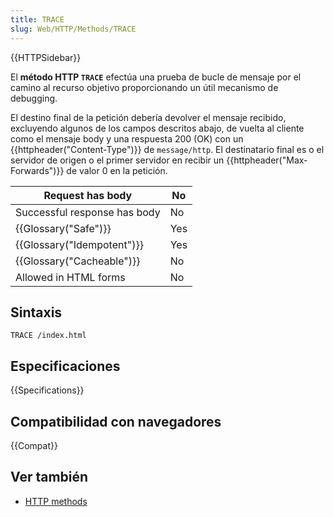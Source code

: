 ```yaml
---
title: TRACE
slug: Web/HTTP/Methods/TRACE
---
```


{{HTTPSidebar}}

El **método HTTP `TRACE`** efectúa una prueba de bucle de mensaje por el camino al recurso objetivo proporcionando un útil mecanismo de debugging.

El destino final de la petición debería devolver el mensaje recibido, excluyendo algunos de los campos descritos abajo, de vuelta al cliente como el mensaje body y una respuesta 200 (OK) con un {{httpheader("Content-Type")}} de `message/http`. El destinatario final es o el servidor de origen o el primer servidor en recibir un {{httpheader("Max-Forwards")}} de valor 0 en la petición.

| Request has body                     | No  |
| ------------------------------------ | --- |
| Successful response has body         | No  |
| {{Glossary("Safe")}}         | Yes |
| {{Glossary("Idempotent")}} | Yes |
| {{Glossary("Cacheable")}}     | No  |
| Allowed in HTML forms                | No  |

## Sintaxis

```
TRACE /index.html
```

## Especificaciones

{{Specifications}}

## Compatibilidad con navegadores

{{Compat}}

## Ver también

- [HTTP methods](/es/docs/Web/HTTP/Methods)
